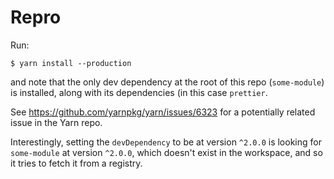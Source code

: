# Repro

Run:

```
$ yarn install --production
```

and note that the only dev dependency at the root of this repo (`some-module`)
is installed, along with its dependencies (in this case `prettier`.

See https://github.com/yarnpkg/yarn/issues/6323 for a potentially related issue
in the Yarn repo.

Interestingly, setting the `devDependency` to be at version `^2.0.0` is looking
for `some-module` at version `^2.0.0`, which doesn't exist in the workspace, and
so it tries to fetch it from a registry.
